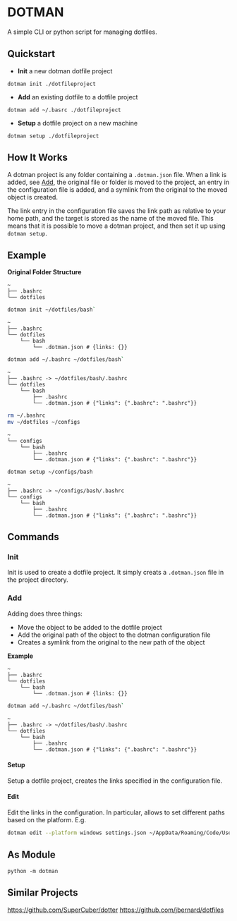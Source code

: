 # DOTMAN
A simple CLI or python script for managing dotfiles.

## Quickstart

- **Init** a new dotman dotfile project
```
dotman init ./dotfileproject
```

- **Add** an existing dotfile to a dotfile project
```
dotman add ~/.basrc ./dotfileproject
```

- **Setup** a dotfile project on a new machine
```
dotman setup ./dotfileproject
```

## How It Works
A dotman project is any folder containing a `.dotman.json` file.
When a link is added, see [Add](#add), the original file or folder is moved to the project, 
an entry in the configuration file is added, and 
a symlink from the original to the moved object is created.

The link entry in the configuration file saves the link path as relative to your home path,
and the target is stored as the name of the moved file.
This means that it is possible to move a dotman project, and 
then set it up using `dotman setup`.


## Example

**Original Folder Structure**
```
~
├── .bashrc
└── dotfiles
```

```bash
dotman init ~/dotfiles/bash`
```

```
~
├── .bashrc
└── dotfiles
    └── bash
        └── .dotman.json # {links: {}}
```

```bash
dotman add ~/.bashrc ~/dotfiles/bash`
```

```
~
├── .bashrc -> ~/dotfiles/bash/.bashrc
└── dotfiles
    └── bash
        ├── .bashrc
        └── .dotman.json # {"links": {".bashrc": ".bashrc"}}
```

```bash
rm ~/.bashrc
mv ~/dotfiles ~/configs
```

```
~
└── configs
    └── bash
        ├── .bashrc
        └── .dotman.json # {"links": {".bashrc": ".bashrc"}}
```

```bash
dotman setup ~/configs/bash
```

```
~
├── .bashrc -> ~/configs/bash/.bashrc
└── configs
    └── bash
        ├── .bashrc
        └── .dotman.json # {"links": {".bashrc": ".bashrc"}}
```


## Commands

### Init
Init is used to create a dotfile project.
It simply creats a `.dotman.json` file in the project directory.


### Add
Adding does three things:
- Move the object to be added to the dotfile project
- Add the original path of the object to the dotman configuration file
- Creates a symlink from the original to the new path of the object


**Example**
```
~
├── .bashrc
└── dotfiles
    └── bash
        └── .dotman.json # {links: {}}
```

```bash
dotman add ~/.bashrc ~/dotfiles/bash`
```

```
~
├── .bashrc -> ~/dotfiles/bash/.bashrc
└── dotfiles
    └── bash
        ├── .bashrc
        └── .dotman.json # {"links": {".bashrc": ".bashrc"}}
```

#### Setup
Setup a dotfile project, creates the links specified in the configuration file.

#### Edit
Edit the links in the configuration.
In particular, allows to set different paths based on the platform. 
E.g.
```bash
dotman edit --platform windows settings.json ~/AppData/Roaming/Code/User/settings.json
```


## As Module
`python -m dotman`

## Similar Projects

https://github.com/SuperCuber/dotter
https://github.com/jbernard/dotfiles
